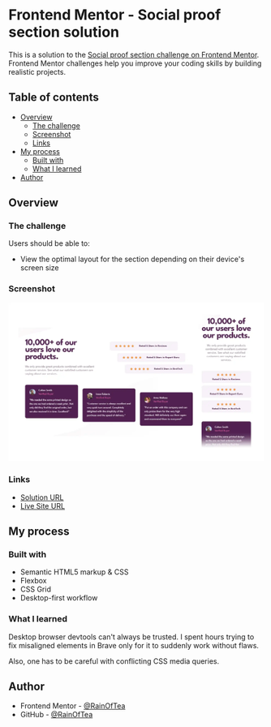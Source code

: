 # Frontend Mentor - Social proof section solution

This is a solution to the [Social proof section challenge on Frontend Mentor](https://www.frontendmentor.io/challenges/social-proof-section-6e0qTv_bA). Frontend Mentor challenges help you improve your coding skills by building realistic projects.

## Table of contents

- [Overview](#overview)
  - [The challenge](#the-challenge)
  - [Screenshot](#screenshot)
  - [Links](#links)
- [My process](#my-process)
  - [Built with](#built-with)
  - [What I learned](#what-i-learned)
- [Author](#author)

## Overview

### The challenge

Users should be able to:

- View the optimal layout for the section depending on their device's screen size

### Screenshot

![](./images/screenshot.webp)

### Links

- [Solution URL](https://github.com/RainOfTea/social-proof)
- [Live Site URL](https://steady-lily-a9354d.netlify.app/)

## My process

### Built with

- Semantic HTML5 markup & CSS
- Flexbox
- CSS Grid
- Desktop-first workflow

### What I learned

Desktop browser devtools can't always be trusted. I spent hours trying to fix misaligned elements in Brave only for it to suddenly work without flaws.

Also, one has to be careful with conflicting CSS media queries.

## Author

- Frontend Mentor - [@RainOfTea](https://www.frontendmentor.io/profile/RainOfTea)
- GitHub - [@RainOfTea](https://github.com/RainOfTea)

